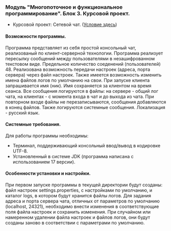 ﻿### Модуль "Многопоточное и функциональное программирование". Блок 3. Курсовой проект.

* Курсовой проект: Сетевой чат. ([Условие здесь](https://github.com/netology-code/jd-homeworks/blob/master/diploma/networkchat.md))

#### Возможности программы.
Программа представляет из себя простой консольный чат, реализованый по клиент-серверной технологии.
Программа реализует пересылку сообщений между пользователями в незашифрованном текстовом виде. Предельное количество 
соеденений (пользователей) 48. Реализована возможность передачи настроек (адреса, порта сервера) через файл настроек.
Также имеется возможность изменить имена файлов логов по умолчанию на свои. При запуске клиента запрашивается имя (ник).
Имя сохраняется за клиентом на время сеанса. Все сообщения логируются в файлы: на сервере - общий лог чата,
на клиентах - с момента входа в чат и до выхода из чата. При повторном входе файлы не перезаписываются, сообщения
добавляются в конец файлов. Также логируются системные сообщения. Локализация - русский язык.

#### Системные требования.
Для работы программы необходимы:  
* Терминал, поддерживающий консольный ввод/вывод в кодировке UTF-8.
* Установленный в системе JDK (программа написана с использованием 17 версии).

#### Особенности установки и настройки.
При первом запуске программы в текущей директории будут созданы: файл настроек settings.properties, с настройками
по умолчанию, и каталог logs, в котором будут хранится файлы логов. Для задания адреса и порта сервера чата, отличных от 
параметров по умолчанию (localhost, 24321), необходимо внести изменения в соответствующие поля файла настроек и
сохранить изменения. При случайном или намеренном удалении файла настроек и файлов логов, они будут созданы заново в
соответствии с параметрами по умолчанию.